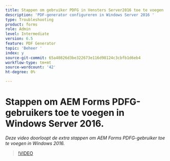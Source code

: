 ```yaml
---
title: Stappen om gebruiker PDFG in Vensters Server2016 toe te voegen
description: 'PDF-generator configureren in Windows Server 2016 '
type: Troubleshooting
product: forms
role: Admin
level: Intermediate
version: 6.5
feature: PDF Generator
topic: 'Beheer '
index: y
source-git-commit: 65a40826d3be322673e116d98124c3cbfb1d6eb4
workflow-type: tm+mt
source-wordcount: '42'
ht-degree: 0%

---
```



# Stappen om AEM Forms PDFG-gebruikers toe te voegen in Windows Server 2016.

*Deze video doorloopt de extra stappen om AEM Forms PDFG-gebruiker toe te voegen in Windows 2016.*

>[!VIDEO](https://video.tv.adobe.com/v/335479?quality=9&learn=on)

